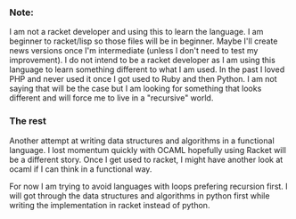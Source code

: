 ### Note:
I am not a racket developer and using this to learn the language. I am beginner to racket/lisp so those files
will be in beginner. Maybe I'll create news versions once I'm intermediate (unless I don't need to test my improvement).
I do not intend to be a racket developer as I am using this language to learn something different to what I am used. In the
past I loved PHP and never used it once I got used to Ruby and then Python. I am not saying that will be the case but
I am looking for something that looks different and will force me to live in a "recursive" world.

### The rest
Another attempt at writing data structures and algorithms in a functional language. I lost momentum quickly with 
OCAML hopefully using Racket will be a different story. Once I get used to racket, I might have another look
at ocaml if I can think in a functional way.

For now I am trying to avoid languages with loops prefering recursion first. I will got through the data structures
and algorithms in python first while writing the implementation in racket instead of python.
